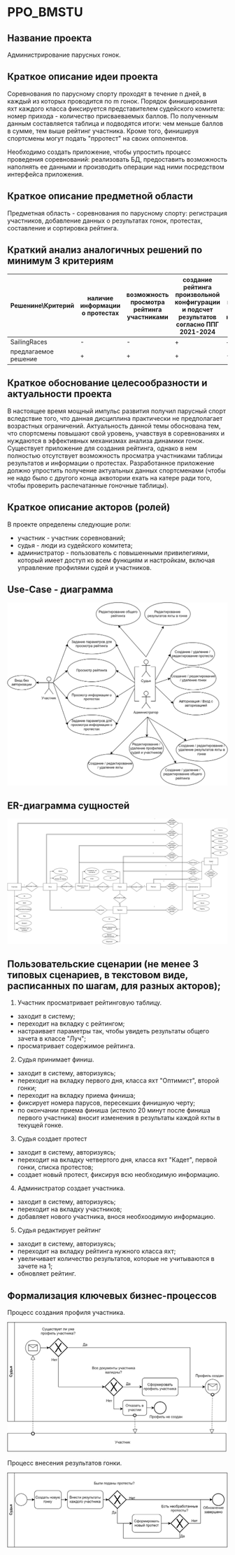 # PPO_BMSTU
## Название проекта

Администрирование парусных гонок.

## Краткое описание идеи проекта

Соревнования по парусному спорту проходят в течение n дней, в каждый из которых проводится по m гонок. Порядок финиширования яхт каждого класса фиксируется представителем судейского комитета: номер прихода - количество присваеваемых баллов. По полученным данным составляется таблица и подводятся итоги: чем меньше баллов в сумме, тем выше рейтинг участника. Кроме того, финишируя спортсмены могут подать "прротест" на своих оппонентов.

Необходимо создать приложение, чтобы упростить процесс проведения соревнований: реализовать БД, предоставить возможность наполнять ее данными и производить операции над ними посредством интерфейса приложения.

## Краткое описание предметной области

Предметная область - соревнования по парусному спорту: регистрация участников, добавление данных о результатах гонок, протестах, составление и сортировка рейтинга.

## Краткий анализ аналогичных решений по минимум 3 критериям

|Решенине\Критерий| наличие информации о протестах | возможность просмотра рейтинга участниками | создание рейтинга произвольной конфигурации и подсчет результатов согласно ППГ 2021-2024 | гонки с пересадкой, флотов, крейсерские |
|-|--------|--------|--------|--------|
| SailingRaces | - | - | + | + |
| предлагаемое решение | + | + | + | - |

## Краткое обоснование целесообразности и актуальности проекта

В настоящее время мощный импульс развития получил парусный спорт вследствие того, что данная дисциплина практически не предполагает возрастных ограничений. Актуальность данной темы обоснована тем, что спортсмены повышают свой уровень, учавствуя в соревнованиях и нуждаются в эффективных механизмах анализа динамики гонок. Существует приложение для создания рейтинга, однако в нем полностью отсутствует возможность просматра участниками таблицы результатов и информации о протестах. Разработанное приложение должно упростить получение актуальных данных спортсменами (чтобы не надо было с другого конца аквотории ехать на катере ради того, чтобы проверить распечатанные гоночные таблицы).

## Краткое описание акторов (ролей)

В проекте определены следующие роли:

- участник - участник соревнований;
- судья - люди из судейского комитета;
- администратор - пользователь с повышенными привилегиями, который имеет доступ ко всем функциям и настройкам, включая управление профилями судей и участников. 

## Use-Case - диаграмма

![Use-Case - диаграмма](./schemes/Use-Case.svg)  

## ER-диаграмма сущностей

![ER-модель в нотации Чена](./schemes/ER.svg)  

## Пользовательские сценарии (не менее 3 типовых сценариев, в текстовом виде, расписанных по шагам, для разных акторов);

1. Участник просматривает рейтинговую таблицу.
- заходит в систему;
- переходит на вкладку с рейтингом;
- настраивает параметры так, чтобы увидеть результаты общего зачета в классе "Луч";
- просматривает содержимое рейтинга. 

2. Судья принимает финиш.
- заходит в систему, авторизуясь;
- переходит на вкладку первого дня, класса яхт "Оптимист", второй гонки;
- переходит на вкладку приема финиша;
- фиксирует номера парусов, пересекших финишную черту;
- по окончании приема финиша (истекло 20 минут после финиша первого участника) вносит изменения в результаты каждой яхты в текущей гонке.

3. Судья создает протест
- заходит в систему, авторизуясь;
- переходит на вкладку четвертого дня, класса яхт "Кадет", первой гонки, списка протестов;
- создает новый протест, фиксируя всю необходимую информацию.

4. Администратор создает участника.
- заходит в систему, авторизуясь;
- переходит на вкладку участников;
- добавляет нового участника, внося необхоодимую информацию.

5. Судья редактирует рейтинг
- заходит в систему, авторизуясь;
- переходит на вкладку рейтинга нужного класса яхт;
- увеличивает количество результатов, которые не учитываются в зачете на 1;
- обновляет рейтинг.


## Формализация ключевых бизнес-процессов

Процесс создания профиля участника.

![](./schemes/BPMN1.svg) 

Процесс внесения результатов гонки.

![](./schemes/BPMN2.svg)  






